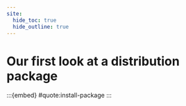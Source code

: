 ```yaml
---
site:
  hide_toc: true
  hide_outline: true
---
```




# Our first look at a distribution package

:::{embed} #quote:install-package
:::
